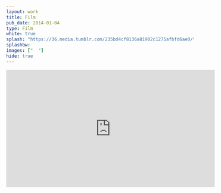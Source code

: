 ```yaml
---
layout: work
title: Film
pub_date: 2014-01-04
type: Film
white: true
splash: "https://36.media.tumblr.com/235bd4cf8136a81902c1275afbfd6ae0/tumblr_nooder3G3j1snf70wo1_540.png"
splashbw: 
images: ["  "]
hide: true
---
```

<iframe width="560" height="315" src="https://www.youtube.com/embed/2tmaRIrssMg" frameborder="0" allowfullscreen></iframe>
